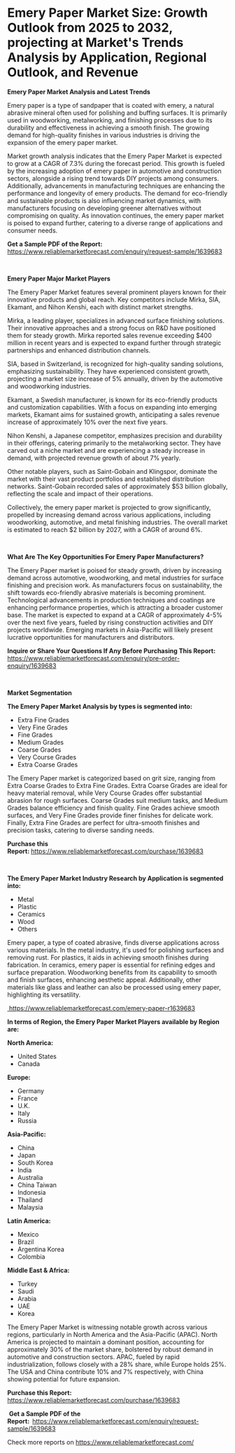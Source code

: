 <p><h1>Emery Paper Market Size: Growth Outlook from 2025 to 2032, projecting at Market's Trends Analysis by Application, Regional Outlook, and Revenue</h1></p><p><strong>Emery Paper Market Analysis and Latest Trends</strong></p>
<p><p>Emery paper is a type of sandpaper that is coated with emery, a natural abrasive mineral often used for polishing and buffing surfaces. It is primarily used in woodworking, metalworking, and finishing processes due to its durability and effectiveness in achieving a smooth finish. The growing demand for high-quality finishes in various industries is driving the expansion of the emery paper market.</p><p>Market growth analysis indicates that the Emery Paper Market is expected to grow at a CAGR of 7.3% during the forecast period. This growth is fueled by the increasing adoption of emery paper in automotive and construction sectors, alongside a rising trend towards DIY projects among consumers. Additionally, advancements in manufacturing techniques are enhancing the performance and longevity of emery products. The demand for eco-friendly and sustainable products is also influencing market dynamics, with manufacturers focusing on developing greener alternatives without compromising on quality. As innovation continues, the emery paper market is poised to expand further, catering to a diverse range of applications and consumer needs.</p></p>
<p><strong>Get a Sample PDF of the Report:&nbsp;</strong> <a href="https://www.reliablemarketforecast.com/enquiry/request-sample/1639683?utm_campaign=3538&utm_medium=2&utm_source=Github&utm_content=ia&utm_term=02042025&utm_id=emery-paper">https://www.reliablemarketforecast.com/enquiry/request-sample/1639683</a></p>
<p>&nbsp;</p>
<p><strong>Emery Paper Major Market Players</strong></p>
<p><p>The Emery Paper Market features several prominent players known for their innovative products and global reach. Key competitors include Mirka, SIA, Ekamant, and Nihon Kenshi, each with distinct market strengths.</p><p>Mirka, a leading player, specializes in advanced surface finishing solutions. Their innovative approaches and a strong focus on R&D have positioned them for steady growth. Mirka reported sales revenue exceeding $400 million in recent years and is expected to expand further through strategic partnerships and enhanced distribution channels.</p><p>SIA, based in Switzerland, is recognized for high-quality sanding solutions, emphasizing sustainability. They have experienced consistent growth, projecting a market size increase of 5% annually, driven by the automotive and woodworking industries.</p><p>Ekamant, a Swedish manufacturer, is known for its eco-friendly products and customization capabilities. With a focus on expanding into emerging markets, Ekamant aims for sustained growth, anticipating a sales revenue increase of approximately 10% over the next five years.</p><p>Nihon Kenshi, a Japanese competitor, emphasizes precision and durability in their offerings, catering primarily to the metalworking sector. They have carved out a niche market and are experiencing a steady increase in demand, with projected revenue growth of about 7% yearly.</p><p>Other notable players, such as Saint-Gobain and Klingspor, dominate the market with their vast product portfolios and established distribution networks. Saint-Gobain recorded sales of approximately $53 billion globally, reflecting the scale and impact of their operations.</p><p>Collectively, the emery paper market is projected to grow significantly, propelled by increasing demand across various applications, including woodworking, automotive, and metal finishing industries. The overall market is estimated to reach $2 billion by 2027, with a CAGR of around 6%.</p></p>
<p>&nbsp;</p>
<p><strong>What Are The Key Opportunities For Emery Paper Manufacturers?</strong></p>
<p><p>The Emery Paper market is poised for steady growth, driven by increasing demand across automotive, woodworking, and metal industries for surface finishing and precision work. As manufacturers focus on sustainability, the shift towards eco-friendly abrasive materials is becoming prominent. Technological advancements in production techniques and coatings are enhancing performance properties, which is attracting a broader customer base. The market is expected to expand at a CAGR of approximately 4-5% over the next five years, fueled by rising construction activities and DIY projects worldwide. Emerging markets in Asia-Pacific will likely present lucrative opportunities for manufacturers and distributors.</p></p>
<p><strong>Inquire or Share Your Questions If Any Before Purchasing This Report:</strong> <a href="https://www.reliablemarketforecast.com/enquiry/pre-order-enquiry/1639683?utm_campaign=3538&utm_medium=2&utm_source=Github&utm_content=ia&utm_term=02042025&utm_id=emery-paper">https://www.reliablemarketforecast.com/enquiry/pre-order-enquiry/1639683</a></p>
<p>&nbsp;</p>
<p><strong>Market Segmentation</strong></p>
<p><strong>The Emery Paper Market Analysis by types is segmented into:</strong></p>
<p><ul><li>Extra Fine Grades</li><li>Very Fine Grades</li><li>Fine Grades</li><li>Medium Grades</li><li>Coarse Grades</li><li>Very Course Grades</li><li>Extra Coarse Grades</li></ul></p>
<p><p>The Emery Paper market is categorized based on grit size, ranging from Extra Coarse Grades to Extra Fine Grades. Extra Coarse Grades are ideal for heavy material removal, while Very Course Grades offer substantial abrasion for rough surfaces. Coarse Grades suit medium tasks, and Medium Grades balance efficiency and finish quality. Fine Grades achieve smooth surfaces, and Very Fine Grades provide finer finishes for delicate work. Finally, Extra Fine Grades are perfect for ultra-smooth finishes and precision tasks, catering to diverse sanding needs.</p></p>
<p><strong>Purchase this Report:&nbsp;</strong><a href="https://www.reliablemarketforecast.com/purchase/1639683?utm_campaign=3538&utm_medium=2&utm_source=Github&utm_content=ia&utm_term=02042025&utm_id=emery-paper">https://www.reliablemarketforecast.com/purchase/1639683</a></p>
<p>&nbsp;</p>
<p><strong>The Emery Paper Market Industry Research by Application is segmented into:</strong></p>
<p><ul><li>Metal</li><li>Plastic</li><li>Ceramics</li><li>Wood</li><li>Others</li></ul></p>
<p><p>Emery paper, a type of coated abrasive, finds diverse applications across various materials. In the metal industry, it's used for polishing surfaces and removing rust. For plastics, it aids in achieving smooth finishes during fabrication. In ceramics, emery paper is essential for refining edges and surface preparation. Woodworking benefits from its capability to smooth and finish surfaces, enhancing aesthetic appeal. Additionally, other materials like glass and leather can also be processed using emery paper, highlighting its versatility.</p></p>
<p><a href="https://www.reliablemarketforecast.com/emery-paper-r1639683?utm_campaign=3538&utm_medium=2&utm_source=Github&utm_content=ia&utm_term=02042025&utm_id=emery-paper">&nbsp;https://www.reliablemarketforecast.com/emery-paper-r1639683</a></p>
<p><strong>In terms of Region, the Emery Paper Market Players available by Region are:</strong></p>
<p>
    <p> <strong> North America: </strong>
        <ul>
            <li>United States</li>
            <li>Canada</li>
        </ul>
        </p> 
    <p> <strong> Europe: </strong>
        <ul>
            <li>Germany</li>
            <li>France</li>
            <li>U.K.</li>
            <li>Italy</li>
            <li>Russia</li>
        </ul>
        </p> 
    <p> <strong> Asia-Pacific: </strong>
        <ul>
            <li>China</li>
            <li>Japan</li>
            <li>South Korea</li>
            <li>India</li>
            <li>Australia</li>
            <li>China Taiwan</li>
            <li>Indonesia</li>
            <li>Thailand</li>
            <li>Malaysia</li>
        </ul>
        </p> 
    <p> <strong> Latin America: </strong>
        <ul>
            <li>Mexico</li>
            <li>Brazil</li>
            <li>Argentina Korea</li>
            <li>Colombia</li>
        </ul>
        </p> 
    <p> <strong> Middle East & Africa: </strong>
        <ul>
            <li>Turkey</li>
            <li>Saudi</li>
            <li>Arabia</li>
            <li>UAE</li>
            <li>Korea</li>
        </ul>
    </p>
    </p>
<p><p>The Emery Paper Market is witnessing notable growth across various regions, particularly in North America and the Asia-Pacific (APAC). North America is projected to maintain a dominant position, accounting for approximately 30% of the market share, bolstered by robust demand in automotive and construction sectors. APAC, fueled by rapid industrialization, follows closely with a 28% share, while Europe holds 25%. The USA and China contribute 10% and 7% respectively, with China showing potential for future expansion.</p></p>
<p><strong>Purchase this Report: </strong><a href="https://www.reliablemarketforecast.com/purchase/1639683?utm_campaign=3538&utm_medium=2&utm_source=Github&utm_content=ia&utm_term=02042025&utm_id=emery-paper">https://www.reliablemarketforecast.com/purchase/1639683</a></p>
<p>&nbsp;<strong>Get a Sample PDF of the Report:&nbsp;&nbsp;</strong><a href="https://www.reliablemarketforecast.com/enquiry/request-sample/1639683?utm_campaign=3538&utm_medium=2&utm_source=Github&utm_content=ia&utm_term=02042025&utm_id=emery-paper">https://www.reliablemarketforecast.com/enquiry/request-sample/1639683</a></p>
<p><strong></strong></p>
<p>Check more reports on <a href="https://www.reliablemarketforecast.com/?utm_campaign=3538&utm_medium=2&utm_source=Github&utm_content=ia&utm_term=02042025&utm_id=emery-paper">https://www.reliablemarketforecast.com/</a></p>